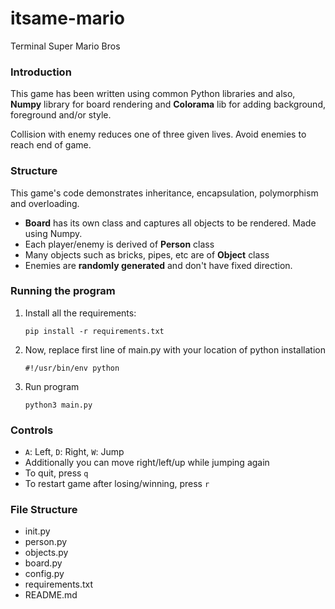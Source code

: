 # itsame-mario
Terminal Super Mario Bros 

### Introduction
This game has been written using common Python libraries and also, __Numpy__ library for 
board rendering and __Colorama__ lib for adding background, foreground and/or style.

Collision with enemy reduces one of three given lives.
Avoid enemies to reach end of game. 

### Structure
This game's code demonstrates inheritance, encapsulation, polymorphism and overloading.
* __Board__ has its own class and captures all objects to be rendered. Made using Numpy.
* Each player/enemy is derived of __Person__ class
* Many objects such as bricks, pipes, etc are of __Object__ class
* Enemies are __randomly generated__ and don't have fixed direction.

### Running the program

1) Install all the requirements:

   ```pip install -r requirements.txt```  
2) Now, replace first line of main.py with your location of python installation

   ```#!/usr/bin/env python```
3) Run program
   
   ```python3 main.py```

### Controls
* ```A```: Left, ```D```: Right, ```W```: Jump
* Additionally you can move right/left/up while jumping again
* To quit, press ```q```
* To restart game after losing/winning, press ```r```

### File Structure
* init.py
* person.py
* objects.py
* board.py
* config.py
* requirements.txt
* README.md
